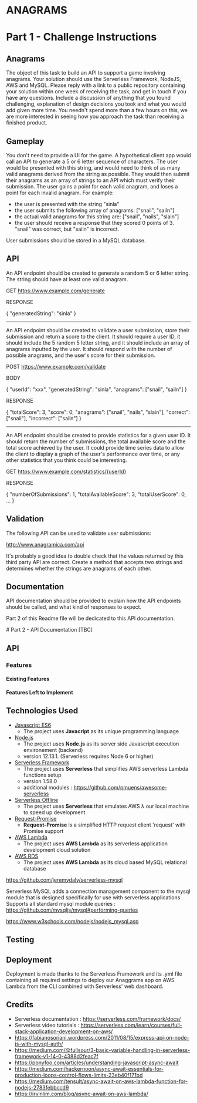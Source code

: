 # ANAGRAMS 

# Part 1 - Challenge Instructions


## Anagrams

The object of this task to build an API to support a game involving anagrams. Your solution should use the Serverless Framework, NodeJS, AWS and MySQL. Please reply with a link to a public repository containing your solution within one week of receiving the task, and get in touch if you have any questions. Include a discussion of anything that you found challenging, explanation of design decisions you took and what you would add given more time. You needn't spend more than a few hours on this, we are more interested in seeing how you approach the task than receiving a finished product.

## Gameplay

You don't need to provide a UI for the game. A hypothetical client app would call an API to generate a 5 or 6 letter sequence of characters. The user would be presented with this string, and would need to think of as many valid anagrams derived from the string as possible. They would then submit their anagrams as an array of strings to an API which must verify their submission. The user gains a point for each valid anagram, and loses a point for each invalid anagram. For example:

- the user is presented with the string "sinla"
- the user submits the following array of anagrams: ["snail", "sailn"]
- the actual valid anagrams for this string are: ["snail", "nails", "slain"]
- the user should receive a response that they scored 0 points of 3. "snail" was correct, but "sailn" is incorrect.

User submissions should be stored in a MySQL database.

## API

An API endpoint should be created to generate a random 5 or 6 letter string. The string should have at least one valid anagram.

GET https://www.example.com/generate

RESPONSE

{
	"generatedString": "sinla"
}

---

An API endpoint should be created to validate a user submission, store their submission and return a score to the client. It should require a user ID, it should include the 5 random 5 letter string, and it should include an array of anagrams inputted by the user. It should respond with the number of possible anagrams, and the user's score for their submission.

POST https://www.example.com/validate

BODY

{
	"userId": "xxx",
	"generatedString": "sinla",
	"anagrams": ["snail", "sailn"]
}

RESPONSE

{
	"totalScore": 3,
	"score": 0,
	"anagrams": ["snail", "nails", "slain"],
	"correct": ["snail"],
	"incorrect": ["sailn"]
}

---

An API endpoint should be created to provide statistics for a given user ID. It should return the number of submissions, the total available score and the total score achieved by the user. It could provide time series data to allow the client to display a graph of the user's performance over time, or any other statistics that you think could be interesting.

GET https://www.example.com/statistics/{userId}

RESPONSE

{
	"numberOfSubmissions": 1,
	"totalAvailableScore": 3,
	"totalUserScore": 0,
	...
}

## Validation

The following API can be used to validate user submissions:

http://www.anagramica.com/api

It's probably a good idea to double check that the values returned by this third party API are correct. Create a method that accepts two strings and determines whether the strings are anagrams of each other.

## Documentation

API documentation should be provided to explain how the API endpoints should be called, and what kind of responses to expect.

Part 2 of this Readme file will be dedicated to this API documentation.


# Part 2 - API Documentation [TBC]

 
## API

### Features

#### Existing Features

#### Features Left to Implement

## Technologies Used

- [Javascript ES6](https://developer.mozilla.org/en-US/docs/Web/JavaScript/About_JavaScript)
    - The project uses **Javacript** as its unique programming language
- [Node.js](https://nodejs.org/)
    - The project uses **Node.js** as its server side Javascript execution environement (backend)
    - version 12.13.1. (Serverless requires Node 6 or higher)
- [Serverless Framework](https://serverless.com/)
    - The project uses **Serverless** that simplifies AWS serverless Lambda functions setup
    - version 1.58.0
    - additional modules : https://github.com/pmuens/awesome-serverless 
- [Serverless Offline](https://github.com/dherault/serverless-offline)
    - The project uses **Serverless** that emulates AWS λ our local machine to speed up development
- [Request-Promise](https://github.com/request/request-promise)
    - **Request-Promise** is a simplified HTTP request client 'request' with Promise support
- [AWS Lambda](https://aws.amazon.com/lambda/)
    - The project uses **AWS Lambda** as its serverless application development cloud solution
- [AWS RDS](https://aws.amazon.com/rds/)
    - The project uses **AWS Lambda** as its cloud based MySQL relational database 
<!-- - [Sequelize](https://sequelize.org/)
    - The project uses **Sequelize** as its ORM for its MySQL database -->

https://github.com/jeremydaly/serverless-mysql

Serverless MySQL adds a connection management component to the mysql module that is designed specifically for use with serverless applications
Supports all standard mysql module queries : https://github.com/mysqljs/mysql#performing-queries

https://www.w3schools.com/nodejs/nodejs_mysql.asp 


## Testing

## Deployment

Deployment is made thanks to the Serverless Framework and its .yml file containing all required settings to deploy our Anaggrams app on AWS Lambda from the CLI combined with Serverless' web dashboard.

## Credits

- Serverless documentation : https://serverless.com/framework/docs/ 
- Serverless video tutorials : https://serverless.com/learn/courses/full-stack-application-development-on-aws/
- https://fabianosoriani.wordpress.com/2011/08/15/express-api-on-node-js-with-mysql-auth/ 
- https://medium.com/@fullsour/3-basic-variable-handling-in-serverless-framework-v1-14-0-4388d2feac7f
- https://ponyfoo.com/articles/understanding-javascript-async-await
- https://medium.com/hackernoon/async-await-essentials-for-production-loops-control-flows-limits-23eb40f171bd
- https://medium.com/tensult/async-await-on-aws-lambda-function-for-nodejs-2783febbccd9
- https://irvinlim.com/blog/async-await-on-aws-lambda/